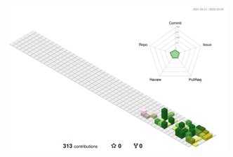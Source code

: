 ![asdf](https://github.com/darren-emory/darren-emory/blob/main/profile-3d-contrib/profile-south-season-animate.svg)
